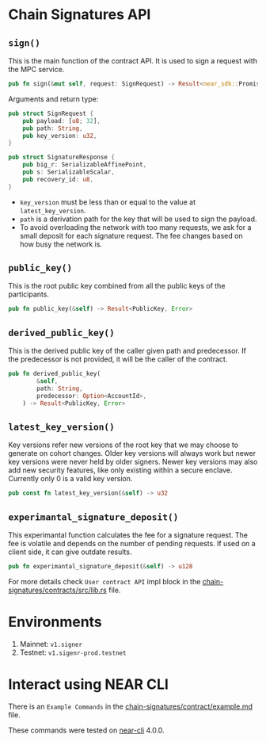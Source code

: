 # Chain Signatures API

## `sign()`
This is the main function of the contract API. It is used to sign a request with the MPC service.
```rust
pub fn sign(&mut self, request: SignRequest) -> Result<near_sdk::Promise, Error>
```
Arguments and return type:
```rust
pub struct SignRequest {
    pub payload: [u8; 32],
    pub path: String,
    pub key_version: u32,
}

pub struct SignatureResponse {
    pub big_r: SerializableAffinePoint,
    pub s: SerializableScalar,
    pub recovery_id: u8,
}
```
- `key_version` must be less than or equal to the value at `latest_key_version`.
- `path` is a derivation path for the key that will be used to sign the payload.
- To avoid overloading the network with too many requests, we ask for a small deposit for each signature request. The fee changes based on how busy the network is.

## `public_key()`
This is the root public key combined from all the public keys of the participants.
```rust
pub fn public_key(&self) -> Result<PublicKey, Error>
```

## `derived_public_key()`
This is the derived public key of the caller given path and predecessor. If the predecessor is not provided, it will be the caller of the contract.
```rust
pub fn derived_public_key(
        &self,
        path: String,
        predecessor: Option<AccountId>,
    ) -> Result<PublicKey, Error>
```

## `latest_key_version()`
Key versions refer new versions of the root key that we may choose to generate on cohort changes. Older key versions will always work but newer key versions were never held by older signers. Newer key versions may also add new security features, like only existing within a secure enclave. Currently only 0 is a valid key version.
```rust
pub const fn latest_key_version(&self) -> u32
```

## `experimantal_signature_deposit()`
This experimantal function calculates the fee for a signature request. The fee is volatile and depends on the number of pending requests. If used on a client side, it can give outdate results.
```rust
pub fn experimantal_signature_deposit(&self) -> u128
```

For more details check `User contract API` impl block in the [chain-signatures/contracts/src/lib.rs](./chain-signatures/contracts/src/lib.rs) file.

# Environments
1. Mainnet: `v1.signer`
2. Testnet: `v1.sigenr-prod.testnet`

# Interact using NEAR CLI 

There is an `Example Commands` in the [chain-signatures/contract/example.md](./chain-signature/contract/EXAMPLE.md) file.

These commands were tested on [near-cli](https://github.com/near/near-cli) 4.0.0.

